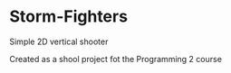 # Storm-Fighters
Simple 2D vertical shooter

Created as a shool project fot the Programming 2 course
